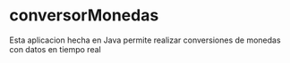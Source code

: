 # conversorMonedas
Esta aplicacion hecha en Java permite realizar conversiones de monedas con datos en tiempo real
